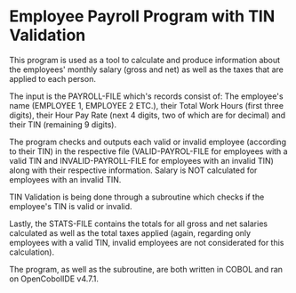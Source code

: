 # Employee Payroll Program with TIN Validation
This program is used as a tool to calculate and produce information about the employees' monthly salary (gross and net) as well as the taxes that are applied to each person.

The input is the PAYROLL-FILE which's records consist of: The employee's name (EMPLOYEE 1, EMPLOYEE 2 ETC.), their Total Work Hours (first three digits), their Hour Pay Rate
(next 4 digits, two of which are for decimal) and their TIN (remaining 9 digits).

The program checks and outputs each valid or invalid employee (according to their TIN) in the respective file (VALID-PAYROL-FILE for employees with a valid TIN and 
INVALID-PAYROLL-FILE for employees with an invalid TIN) along with their respective information. Salary is NOT calculated for employees with an invalid TIN.

TIN Validation is being done through a subroutine which checks if the employee's TIN is valid or invalid.

Lastly, the STATS-FILE contains the totals for all gross and net salaries calculated as well as the total taxes applied (again, regarding only employees with a valid TIN,
invalid employees are not considerated for this calculation).

The program, as well as the subroutine, are both written in COBOL and ran on OpenCobolIDE v4.7.1.
